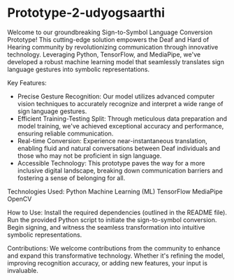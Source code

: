 # Prototype-2-udyogsaarthi

Welcome to our groundbreaking Sign-to-Symbol Language Conversion Prototype! This cutting-edge solution empowers the Deaf and Hard of Hearing community by revolutionizing communication through innovative technology. Leveraging Python, TensorFlow, and MediaPipe, we've developed a robust machine learning model that seamlessly translates sign language gestures into symbolic representations.

Key Features:
* Precise Gesture Recognition: Our model utilizes advanced computer vision techniques to accurately recognize and interpret a wide range of sign language gestures.
* Efficient Training-Testing Split: Through meticulous data preparation and model training, we've achieved exceptional accuracy and performance, ensuring reliable communication.
* Real-time Conversion: Experience near-instantaneous translation, enabling fluid and natural conversations between Deaf individuals and those who may not be proficient in sign language.
* Accessible Technology: This prototype paves the way for a more inclusive digital landscape, breaking down communication barriers and fostering a sense of belonging for all.

Technologies Used:
Python
Machine Learning (ML)
TensorFlow
MediaPipe
OpenCV

How to Use:
Install the required dependencies (outlined in the README file).
Run the provided Python script to initiate the sign-to-symbol conversion.
Begin signing, and witness the seamless transformation into intuitive symbolic representations.

Contributions:
We welcome contributions from the community to enhance and expand this transformative technology. Whether it's refining 
the model, improving recognition accuracy, or adding new features, your input is invaluable.
